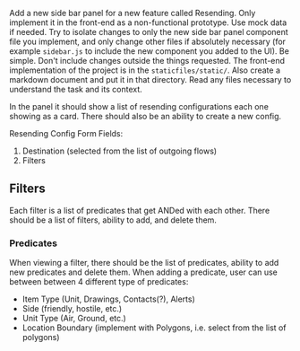 Add a new side bar panel for a new feature called Resending. Only implement it in the front-end as a non-functional prototype. Use mock data if needed. Try to isolate changes to only the new side bar panel component file you implement, and only change other files if absolutely necessary (for example `sidebar.js` to include the new component you added to the UI). Be simple. Don't include changes outside the things requested. The front-end implementation of the project is in the `staticfiles/static/`. Also create a markdown document and put it in that directory. Read any files necessary to understand the task and its context.

In the panel it should show a list of resending configurations each one showing as a card.
There should also be an ability to create a new config.

Resending Config Form Fields:

1. Destination (selected from the list of outgoing flows)
2. Filters

## Filters

Each filter is a list of predicates that get ANDed with each other. There should be a list of filters, ability to add, and delete them.

### Predicates

When viewing a filter, there should be the list of predicates, ability to add new predicates and delete them.
When adding a predicate, user can use between between 4 different type of predicates:

- Item Type (Unit, Drawings, Contacts(?), Alerts)
- Side (friendly, hostile, etc.)
- Unit Type (Air, Ground, etc.)
- Location Boundary (implement with Polygons, i.e. select from the list of polygons)

